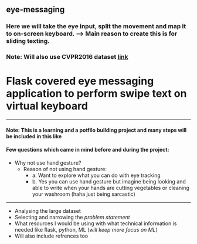 ## eye-messaging
### Here we will take the eye input, split the movement and map it to on-screen keyboard. --> Main reason to create this is for sliding texting.
### Note: Will also use CVPR2016 dataset [link](https://gazecapture.csail.mit.edu/download.php) 
# Flask covered eye messaging application to perform swipe text on virtual keyboard
-----------------------------------------------------------------------------------------------
#### Note: This is a learning and a potfilo building project and many steps will be included in this like
#### Few questions which came in mind before and during the project:
 - Why not use hand gesture?
    - Reason of not using hand gesture: 
        - a. Want to explore what you can do with eye tracking
        - b. Yes you can use hand gesture but imagine being looking and able to write when your hands are cutting vegetables or cleaning your washroom (haha just being sarcastic)
    
-----------------------------------------------------------------------------------------------
 - Analysing the large dataset
 - Selecting and narrowing the *problem statement*
 - What resources I would be using with what technical information is needed like flask, python, ML (*will keep more focus on ML*)
 - Will also include refrences too